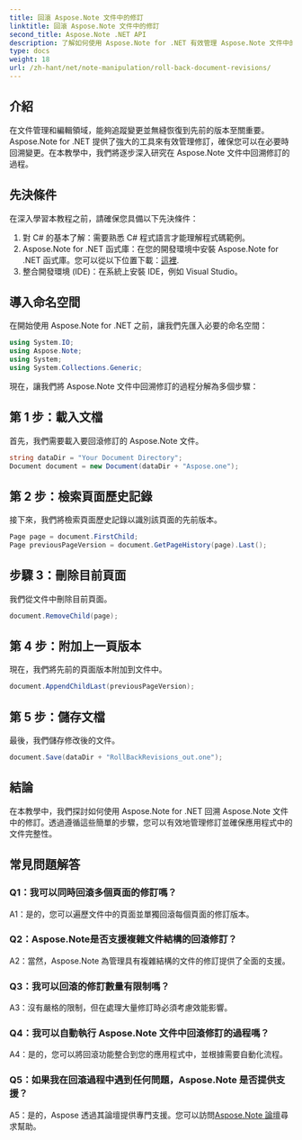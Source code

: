 ```yaml
---
title: 回滾 Aspose.Note 文件中的修訂
linktitle: 回滾 Aspose.Note 文件中的修訂
second_title: Aspose.Note .NET API
description: 了解如何使用 Aspose.Note for .NET 有效管理 Aspose.Note 文件中的修訂。請依照逐步指南無縫回滾修訂。
type: docs
weight: 18
url: /zh-hant/net/note-manipulation/roll-back-document-revisions/
---
```

## 介紹

在文件管理和編輯領域，能夠追蹤變更並無縫恢復到先前的版本至關重要。 Aspose.Note for .NET 提供了強大的工具來有效管理修訂，確保您可以在必要時回溯變更。在本教學中，我們將逐步深入研究在 Aspose.Note 文件中回溯修訂的過程。

## 先決條件

在深入學習本教程之前，請確保您具備以下先決條件：

1. 對 C# 的基本了解：需要熟悉 C# 程式語言才能理解程式碼範例。
2.  Aspose.Note for .NET 函式庫：在您的開發環境中安裝 Aspose.Note for .NET 函式庫。您可以從以下位置下載：[這裡](https://releases.aspose.com/note/net/).
3. 整合開發環境 (IDE)：在系統上安裝 IDE，例如 Visual Studio。

## 導入命名空間

在開始使用 Aspose.Note for .NET 之前，讓我們先匯入必要的命名空間：

```csharp
using System.IO;
using Aspose.Note;
using System;
using System.Collections.Generic;
```

現在，讓我們將 Aspose.Note 文件中回溯修訂的過程分解為多個步驟：

## 第 1 步：載入文檔

首先，我們需要載入要回滾修訂的 Aspose.Note 文件。

```csharp
string dataDir = "Your Document Directory";
Document document = new Document(dataDir + "Aspose.one");
```

## 第 2 步：檢索頁面歷史記錄

接下來，我們將檢索頁面歷史記錄以識別該頁面的先前版本。

```csharp
Page page = document.FirstChild;
Page previousPageVersion = document.GetPageHistory(page).Last();
```

## 步驟 3：刪除目前頁面

我們從文件中刪除目前頁面。

```csharp
document.RemoveChild(page);
```

## 第 4 步：附加上一頁版本

現在，我們將先前的頁面版本附加到文件中。

```csharp
document.AppendChildLast(previousPageVersion);
```

## 第 5 步：儲存文檔

最後，我們儲存修改後的文件。

```csharp
document.Save(dataDir + "RollBackRevisions_out.one");
```

## 結論

在本教學中，我們探討如何使用 Aspose.Note for .NET 回溯 Aspose.Note 文件中的修訂。透過遵循這些簡單的步驟，您可以有效地管理修訂並確保應用程式中的文件完整性。

## 常見問題解答

### Q1：我可以同時回滾多個頁面的修訂嗎？

A1：是的，您可以遍歷文件中的頁面並單獨回滾每個頁面的修訂版本。

### Q2：Aspose.Note是否支援複雜文件結構的回滾修訂？

A2：當然，Aspose.Note 為管理具有複雜結構的文件的修訂提供了全面的支援。

### Q3：我可以回滾的修訂數量有限制嗎？

A3：沒有嚴格的限制，但在處理大量修訂時必須考慮效能影響。

### Q4：我可以自動執行 Aspose.Note 文件中回滾修訂的過程嗎？

A4：是的，您可以將回滾功能整合到您的應用程式中，並根據需要自動化流程。

### Q5：如果我在回滾過程中遇到任何問題，Aspose.Note 是否提供支援？

 A5：是的，Aspose 透過其論壇提供專門支援。您可以訪問[Aspose.Note 論壇](https://forum.aspose.com/c/note/28)尋求幫助。
